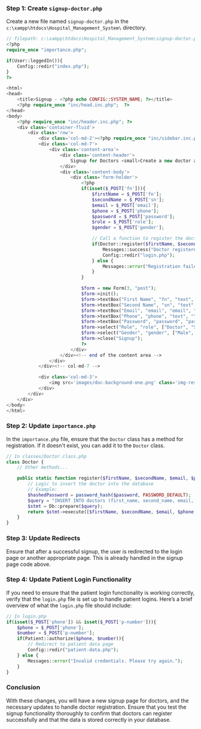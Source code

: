 ### Step 1: Create `signup-doctor.php`

Create a new file named `signup-doctor.php` in the `c:\xampp\htdocs\Hospital_Management_System\` directory.

```php
// filepath: c:\xampp\htdocs\Hospital_Management_System\signup-doctor.php
<?php 
require_once "importance.php"; 

if(User::loggedIn()){
    Config::redir("index.php"); 
}
?> 

<html>
<head>
    <title>Signup - <?php echo CONFIG::SYSTEM_NAME; ?></title>
    <?php require_once "inc/head.inc.php";  ?> 
</head>
<body>
    <?php require_once "inc/header.inc.php"; ?> 
    <div class='container-fluid'>
        <div class='row'>
            <div class='col-md-2'><?php require_once "inc/sidebar.inc.php"; ?></div> 
            <div class='col-md-7'>
                <div class='content-area'> 
                    <div class='content-header'> 
                        Signup for Doctors <small>Create a new doctor account</small>
                    </div>
                    <div class='content-body'> 
                        <div class='form-holder'> 
                            <?php 
                            if(isset($_POST['fn'])){
                                $firstName = $_POST['fn'];
                                $secondName = $_POST['sn'];
                                $email = $_POST['email'];
                                $phone = $_POST['phone'];
                                $password = $_POST['password'];
                                $role = $_POST['role'];
                                $gender = $_POST['gender'];

                                // Call a function to register the doctor
                                if(Doctor::register($firstName, $secondName, $email, $phone, $password, $role, $gender)){
                                    Messages::success("Doctor registered successfully!");
                                    Config::redir("login.php");
                                } else {
                                    Messages::error("Registration failed. Please try again.");
                                }
                            }

                            $form = new Form(3, "post");
                            $form->init(); 
                            $form->textBox("First Name", "fn", "text", "", "");
                            $form->textBox("Second Name", "sn", "text", "", "");
                            $form->textBox("Email", "email", "email", "", "");
                            $form->textBox("Phone", "phone", "text", "", "");
                            $form->textBox("Password", "password", "password", "", "");
                            $form->select("Role", "role", ["Doctor", "Specialist"], "Doctor");
                            $form->select("Gender", "gender", ["Male", "Female", "Other"], "Male");
                            $form->close("Signup");
                            ?> 
                        </div> 
                    </div><!-- end of the content area --> 
                </div> 
            </div><!-- col-md-7 --> 

            <div class='col-md-3'>
                <img src='images/doc-background-one.png' class='img-responsive' /> 
            </div> 
        </div> 
    </div> 
</body>
</html>
```

### Step 2: Update `importance.php`

In the `importance.php` file, ensure that the `Doctor` class has a method for registration. If it doesn't exist, you can add it to the `Doctor` class.

```php
// In classes/Doctor.class.php
class Doctor {
    // Other methods...

    public static function register($firstName, $secondName, $email, $phone, $password, $role, $gender) {
        // Logic to insert the doctor into the database
        // Example:
        $hashedPassword = password_hash($password, PASSWORD_DEFAULT);
        $query = "INSERT INTO doctors (first_name, second_name, email, phone, password, role, gender) VALUES (?, ?, ?, ?, ?, ?, ?)";
        $stmt = Db::prepare($query);
        return $stmt->execute([$firstName, $secondName, $email, $phone, $hashedPassword, $role, $gender]);
    }
}
```

### Step 3: Update Redirects

Ensure that after a successful signup, the user is redirected to the login page or another appropriate page. This is already handled in the signup page code above.

### Step 4: Update Patient Login Functionality

If you need to ensure that the patient login functionality is working correctly, verify that the `login.php` file is set up to handle patient logins. Here’s a brief overview of what the `login.php` file should include:

```php
// In login.php
if(isset($_POST['phone']) && isset($_POST['p-number'])){
    $phone = $_POST['phone'];
    $number = $_POST['p-number'];
    if(Patient::authorize($phone, $number)){
        // Redirect to patient data page
        Config::redir("patient-data.php");
    } else {
        Messages::error("Invalid credentials. Please try again.");
    }
}
```

### Conclusion

With these changes, you will have a new signup page for doctors, and the necessary updates to handle doctor registration. Ensure that you test the signup functionality thoroughly to confirm that doctors can register successfully and that the data is stored correctly in your database.